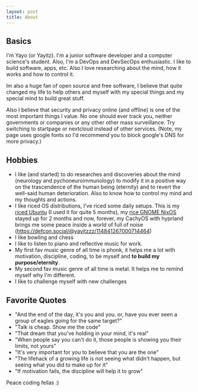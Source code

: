```yaml
---
layout: post
title: About
---
```


## Basics
I'm Yayo (or Yayitz). I'm a junior software developer and a computer science's student. Also, I'm a DevOps and DevSecOps enthusiastic. I like to build software, apps, etc. Also I love researching about the mind, how it works and how to control it. 

Im also a huge fan of open source and free software, I believe that quite changed my life to help others and myself with my special things and my special mind to build great stuff. 

Also I believe that security and privacy online (and offline) is one of the most important things I value. No one should ever track you, neither governments or companies or any other other mass surveillance. Try switching to startpage or nextcloud instead of other services. (Note, my page uses google fonts so I'd recommend you to block google's DNS for more privacy.)


## Hobbies
- I like (and started) to do researches and discoveries about the mind (neurology and pychoneuroimmunology) to modify it in a positive way on the trascendence of the human being (eternity) and to revert the well-said human deterioration. Also to know how to control my mind and my thoughts and actions.
- I like riced OS distributions, I've riced some daily setups. This is my [riced Ubuntu](https://www.reddit.com/r/unixporn/comments/1g9lc7s/openbox_i_use_ubuntu_btw/) (I used it for quite 5 months), my [rice GNOME NixOS](https://www.reddit.com/r/unixporn/comments/1kokqw9/gnome_i_like_minimalism/) stayed up for 2 months and now, forever, my CachyOS with hyprland brings me some peace inside a world of full of noise (https://defcon.social/@yayitzzz/114841267000714464) 
- I like bowling and chess
- I like to listen to piano and reflective music for work.
- My first fav music genre of all time is phonk, it helps me a lot with motivation, discipline, coding, to be myself and **to build my purpose/eternity**. 
- My second fav music genre of all time is metal. It helps me to remind myself why I'm different. 
- I like to challenge myself with new challenges

## Favorite Quotes
- "And the end of the day, it's you and you. or, have you ever seen a group of eagles going for the same target?"
- "Talk is cheap. Show me the code"
- "That dream that you've holding in your mind, it's real"
- "When people say you can't do it, those people is showing you their limits, not yours"
- "It's very important for you to believe that you are the one"
- "The lifehack of a growing life is not seeing what didn't happen, but seeing what you did to make up for it"
- "If motivation fails, the discipline will help it to grow"

Peace coding fellas :)





